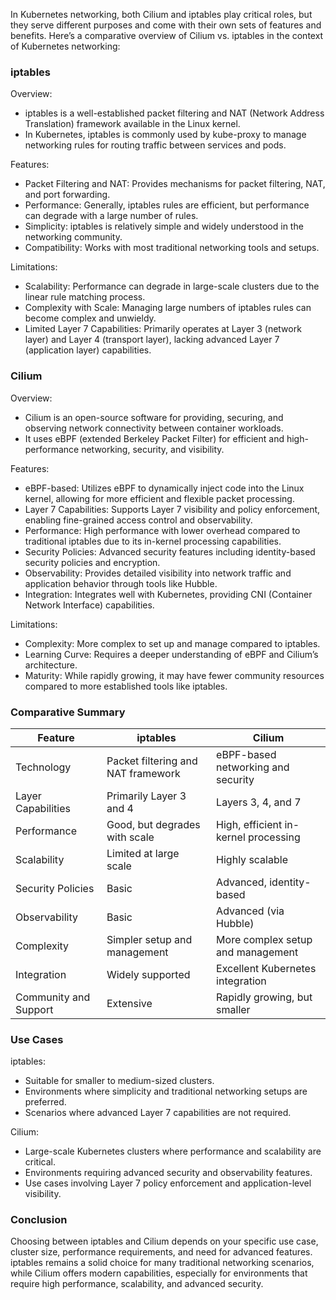 In Kubernetes networking, both Cilium and iptables play critical roles, but they serve different purposes and come with their own sets of features and benefits. Here’s a comparative overview of Cilium vs. iptables in the context of Kubernetes networking:

### iptables

Overview:
- iptables is a well-established packet filtering and NAT (Network Address Translation) framework available in the Linux kernel.
- In Kubernetes, iptables is commonly used by kube-proxy to manage networking rules for routing traffic between services and pods.

Features:
- Packet Filtering and NAT: Provides mechanisms for packet filtering, NAT, and port forwarding.
- Performance: Generally, iptables rules are efficient, but performance can degrade with a large number of rules.
- Simplicity: iptables is relatively simple and widely understood in the networking community.
- Compatibility: Works with most traditional networking tools and setups.

Limitations:
- Scalability: Performance can degrade in large-scale clusters due to the linear rule matching process.
- Complexity with Scale: Managing large numbers of iptables rules can become complex and unwieldy.
- Limited Layer 7 Capabilities: Primarily operates at Layer 3 (network layer) and Layer 4 (transport layer), lacking advanced Layer 7 (application layer) capabilities.

### Cilium

Overview:
- Cilium is an open-source software for providing, securing, and observing network connectivity between container workloads.
- It uses eBPF (extended Berkeley Packet Filter) for efficient and high-performance networking, security, and visibility.

Features:
- eBPF-based: Utilizes eBPF to dynamically inject code into the Linux kernel, allowing for more efficient and flexible packet processing.
- Layer 7 Capabilities: Supports Layer 7 visibility and policy enforcement, enabling fine-grained access control and observability.
- Performance: High performance with lower overhead compared to traditional iptables due to its in-kernel processing capabilities.
- Security Policies: Advanced security features including identity-based security policies and encryption.
- Observability: Provides detailed visibility into network traffic and application behavior through tools like Hubble.
- Integration: Integrates well with Kubernetes, providing CNI (Container Network Interface) capabilities.

Limitations:
- Complexity: More complex to set up and manage compared to iptables.
- Learning Curve: Requires a deeper understanding of eBPF and Cilium’s architecture.
- Maturity: While rapidly growing, it may have fewer community resources compared to more established tools like iptables.

### Comparative Summary

| Feature                    | iptables                              | Cilium                                |
|----------------------------|---------------------------------------|---------------------------------------|
| Technology             | Packet filtering and NAT framework    | eBPF-based networking and security    |
| Layer Capabilities     | Primarily Layer 3 and 4               | Layers 3, 4, and 7                    |
| Performance            | Good, but degrades with scale         | High, efficient in-kernel processing  |
| Scalability            | Limited at large scale                | Highly scalable                       |
| Security Policies      | Basic                                 | Advanced, identity-based              |
| Observability          | Basic                                 | Advanced (via Hubble)                 |
| Complexity             | Simpler setup and management          | More complex setup and management     |
| Integration            | Widely supported                      | Excellent Kubernetes integration      |
| Community and Support  | Extensive                             | Rapidly growing, but smaller          |

### Use Cases

iptables:
- Suitable for smaller to medium-sized clusters.
- Environments where simplicity and traditional networking setups are preferred.
- Scenarios where advanced Layer 7 capabilities are not required.

Cilium:
- Large-scale Kubernetes clusters where performance and scalability are critical.
- Environments requiring advanced security and observability features.
- Use cases involving Layer 7 policy enforcement and application-level visibility.

### Conclusion

Choosing between iptables and Cilium depends on your specific use case, cluster size, performance requirements, and need for advanced features. iptables remains a solid choice for many traditional networking scenarios, while Cilium offers modern capabilities, especially for environments that require high performance, scalability, and advanced security.
